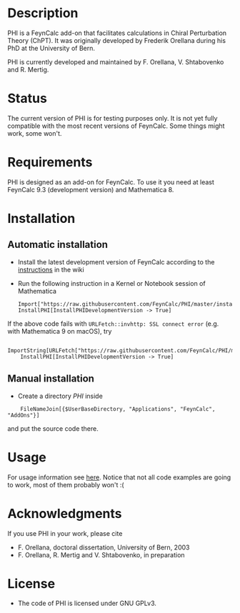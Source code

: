 # Description

PHI is a FeynCalc add-on that facilitates calculations in Chiral Perturbation Theory (ChPT).
It was originally developed by Frederik Orellana during his PhD at the University of Bern.

PHI is currently developed and maintained by F. Orellana, V. Shtabovenko and R. Mertig.

# Status

The current version of PHI is for testing purposes only. It is not yet fully compatible with the most recent versions of FeynCalc. Some things might work, some won't.

# Requirements

PHI is designed as an add-on for FeynCalc. To use it you need at least FeynCalc 9.3 (development version) and Mathematica 8.

# Installation

## Automatic installation

* Install the latest development version of FeynCalc according to the [instructions](https://github.com/FeynCalc/feyncalc/wiki/Installation#dev_automatic_installation) in the wiki

* Run the following instruction in a Kernel or Notebook session of Mathematica

	```
	Import["https://raw.githubusercontent.com/FeynCalc/PHI/master/install.m"]
	InstallPHI[InstallPHIDevelopmentVersion -> True]
	```

If the above code fails with `URLFetch::invhttp: SSL connect error` (e.g. with Mathematica 9 on macOS), try


```
	ImportString[URLFetch["https://raw.githubusercontent.com/FeynCalc/PHI/master/install.m"]]
	InstallPHI[InstallPHIDevelopmentVersion -> True]
```

## Manual installation


* Create a directory _PHI_ inside

```
	FileNameJoin[{$UserBaseDirectory, "Applications", "FeynCalc", "AddOns"}]
```

and put the source code there.

# Usage

For usage information see [here](http://frederik.orellana.dk/wp-content/files/phi_examples_html).
Notice that not all code examples are going to work, most of them probably won't :(

# Acknowledgments

If you use PHI in your work, please cite

* F. Orellana, doctoral dissertation, University of Bern, 2003
* F. Orellana, R. Mertig and V. Shtabovenko, in preparation

# License

* The code of PHI is licensed under GNU GPLv3.
